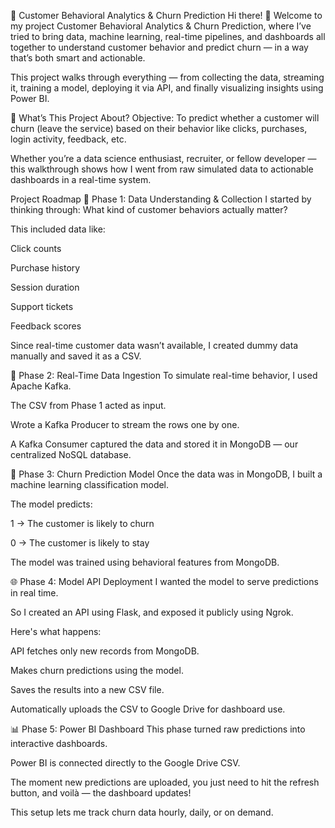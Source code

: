 🎯 Customer Behavioral Analytics & Churn Prediction
Hi there! 👋
Welcome to my project Customer Behavioral Analytics & Churn Prediction, where I’ve tried to bring data, machine learning, real-time pipelines, and dashboards all together to understand customer behavior and predict churn — in a way that’s both smart and actionable.

This project walks through everything — from collecting the data, streaming it, training a model, deploying it via API, and finally visualizing insights using Power BI.

🚀 What’s This Project About?
Objective: To predict whether a customer will churn (leave the service) based on their behavior like clicks, purchases, login activity, feedback, etc.

Whether you’re a data science enthusiast, recruiter, or fellow developer — this walkthrough shows how I went from raw simulated data to actionable dashboards in a real-time system.

 Project Roadmap
🏁 Phase 1: Data Understanding & Collection
  I started by thinking through: What kind of customer behaviors actually matter?

  This included data like:

   Click counts

   Purchase history

   Session duration

   Support tickets

   Feedback scores

Since real-time customer data wasn’t available, I created dummy data manually and saved it as a CSV.

🔄 Phase 2: Real-Time Data Ingestion
To simulate real-time behavior, I used Apache Kafka.

The CSV from Phase 1 acted as input.

Wrote a Kafka Producer to stream the rows one by one.

A Kafka Consumer captured the data and stored it in MongoDB — our centralized NoSQL database.

🧠 Phase 3: Churn Prediction Model
Once the data was in MongoDB, I built a machine learning classification model.

The model predicts:

1 → The customer is likely to churn

0 → The customer is likely to stay

The model was trained using behavioral features from MongoDB.

🌐 Phase 4: Model API Deployment
I wanted the model to serve predictions in real time.

So I created an API using Flask, and exposed it publicly using Ngrok.

Here's what happens:

API fetches only new records from MongoDB.

Makes churn predictions using the model.

Saves the results into a new CSV file.

Automatically uploads the CSV to Google Drive for dashboard use.

📊 Phase 5: Power BI Dashboard
This phase turned raw predictions into interactive dashboards.

Power BI is connected directly to the Google Drive CSV.

The moment new predictions are uploaded, you just need to hit the refresh button, and voilà — the dashboard updates!

This setup lets me track churn data hourly, daily, or on demand.

